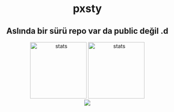 
<div align="center">
  <h1>pxsty</h1>
  <h2>Aslında bir sürü repo var da public değil .d</h2>

<img src="https://github-readme-stats.vercel.app/api?username=pxsty0&show_icons=true&theme=dracula&hide_border=true" width="%100" height="150px" alt="stats" />
<img src="https://github-readme-stats.vercel.app/api/top-langs/?username=pxsty0&layout=compact&theme=dracula&hide_border=true" width="%100" height="150px" alt="stats" />
<br>
  <img src="https://lanyard.cnrad.dev/api/571041849326698496">

</div>
